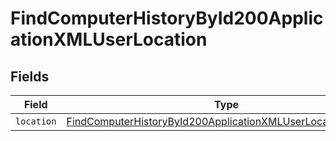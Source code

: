 # FindComputerHistoryById200ApplicationXMLUserLocation


## Fields

| Field                                                                                                                                                   | Type                                                                                                                                                    | Required                                                                                                                                                | Description                                                                                                                                             |
| ------------------------------------------------------------------------------------------------------------------------------------------------------- | ------------------------------------------------------------------------------------------------------------------------------------------------------- | ------------------------------------------------------------------------------------------------------------------------------------------------------- | ------------------------------------------------------------------------------------------------------------------------------------------------------- |
| `location`                                                                                                                                              | [FindComputerHistoryById200ApplicationXMLUserLocationLocation](../../models/operations/findcomputerhistorybyid200applicationxmluserlocationlocation.md) | :heavy_minus_sign:                                                                                                                                      | N/A                                                                                                                                                     |